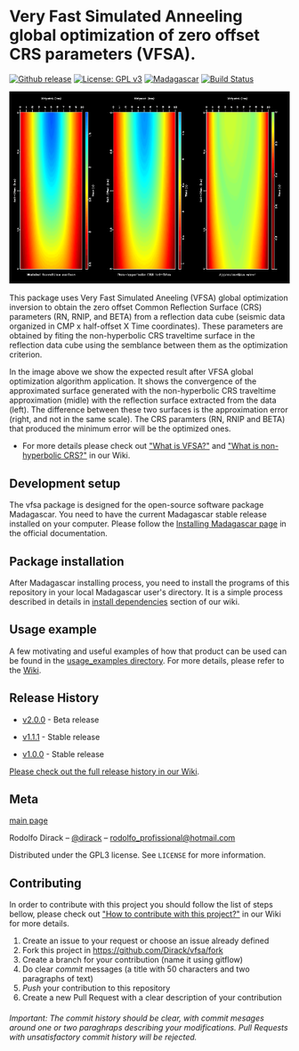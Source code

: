 # Very Fast Simulated Anneeling global optimization of zero offset CRS parameters (VFSA).

[![Github release](https://img.shields.io/github/v/release/Dirack/vfsa)](https://github.com/Dirack/vfsa/releases/latest) [![License: GPL v3](https://img.shields.io/badge/License-GPLv3-blue.svg)](https://www.gnu.org/licenses/gpl-3.0) [![Madagascar](https://img.shields.io/badge/Madagascar-v3.0-blue)](https://github.com/ahay/src/tree/master) [![Build Status](https://travis-ci.com/Dirack/vfsa.svg?branch=master)](https://travis-ci.com/Dirack/vfsa)

![Result of the convergence test](https://github.com/Dirack/vfsa/blob/master/images/surfaces.png)

This package uses Very Fast Simulated Aneeling (VFSA) global optimization inversion to obtain the zero offset Common Reflection Surface (CRS) parameters (RN, RNIP, and BETA) from a reflection data cube (seismic data organized in CMP x half-offset X Time coordinates). These parameters are obtained by fiting the non-hyperbolic CRS traveltime surface in the reflection data cube using the semblance between them as the optimization criterion.

In the image above we show the expected result after VFSA global optimization algorithm application. It shows the convergence of the approximated surface generated with the non-hyperbolic CRS traveltime approximation (midle) with the reflection surface extracted from the data (left).
The difference between these two surfaces is the approximation error (right, and not in the same scale). The CRS paramters (RN, RNIP and BETA)
that produced the minimum error will be the optimized ones. 

* For more details please check out ["What is VFSA?"](https://github.com/Dirack/vfsa/wiki/Very-Fast-Simulated-Anneling-(VFSA)) and ["What is non-hyperbolic CRS?"](https://github.com/Dirack/vfsa/wiki/Non-hyperbolic-CRS) in our Wiki.

## Development setup

The vfsa package is designed for the open-source software package Madagascar. You need to have the current Madagascar stable release installed on your computer. Please follow the [Installing Madagascar page](http://www.ahay.org/wiki/Installation) in the official documentation.

## Package installation

After Madagascar installing process, you need to install the programs of this repository in your local Madagascar user's directory.
It is a simple process described in details in [install dependencies](https://github.com/Dirack/vfsa/wiki#install-dependencies) section of our wiki.

## Usage example

A few motivating and useful examples of how that product can be used can be found in the [usage_examples directory](https://github.com/Dirack/vfsa/tree/master/usage_examples). For more details, please refer to the [Wiki](https://github.com/Dirack/vfsa/wiki).

## Release History

* [v2.0.0](https://github.com/Dirack/vfsa/releases/tag/v2.0) - Beta release

* [v1.1.1](https://github.com/Dirack/vfsa/releases/tag/v1.1.1) - Stable release

* [v1.0.0](https://github.com/Dirack/vfsa/releases/tag/v1.0) - Stable release

[Please check out the full release history in our Wiki](https://github.com/Dirack/vfsa/wiki/Release-history).

## Meta

[main page](https://github.com/Dirack/vfsa/wiki)

Rodolfo Dirack – [@dirack](https://github.com/Dirack) – rodolfo_profissional@hotmail.com

Distributed under the GPL3 license. See ``LICENSE`` for more information.

## Contributing

In order to contribute with this project you should follow the list of steps bellow, please check out ["How to contribute with this project?"](https://github.com/Dirack/vfsa/wiki/Contribute) in our Wiki for more details. 

1. Create an issue to your request or choose an issue already defined
2. Fork this project in https://github.com/Dirack/vfsa/fork 
3. Create a branch for your contribution (name it using gitflow)
4. Do clear _commit_ messages (a title with 50 characters and two paragraphs of text)
5. _Push_ your contribution to this repository
6. Create a new Pull Request with a clear description of your contribution

###### Important: The commit history should be clear, with commit mesages around one or two paraghraps describing your modifications. Pull Requests with unsatisfactory commit history will be rejected.
